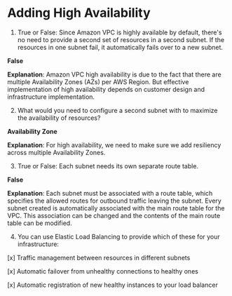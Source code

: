 # Adding High Availability

1. True or False: Since Amazon VPC is highly available by default, there's no need to provide a second set of resources in a second subnet. If the resources in one subnet fail, it automatically fails over to a new subnet.

**False**

**Explanation**: Amazon VPC high availability is due to the fact that there are multiple Availability Zones (AZs) per AWS Region. But effective implementation of high availability depends on customer design and infrastructure implementation. 

2. What would you need to configure a second subnet with to maximize the availability of resources?

**Availability Zone**

**Explanation**: For high availability, we need to make sure we add resiliency across multiple Availability Zones.

3. True or False: Each subnet needs its own separate route table.

**False**

**Explanation**: Each subnet must be associated with a route table, which specifies the allowed routes for outbound traffic leaving the subnet. Every subnet created is automatically associated with the main route table for the VPC. This association can be changed and the contents of the main route table can be modified.

4. You can use Elastic Load Balancing to provide which of these for your infrastructure:

[x] Traffic management between resources in different subnets

[x] Automatic failover from unhealthy connections to healthy ones

[x] Automatic registration of new healthy instances to your load balancer
